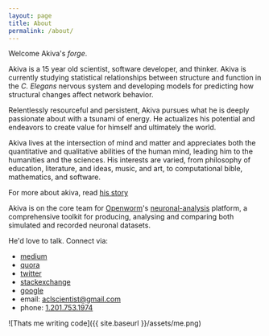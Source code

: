 ```yaml
---
layout: page
title: About
permalink: /about/
---
```


Welcome Akiva's *forge*.

Akiva is a 15 year old scientist, software developer, and thinker. Akiva is currently studying statistical relationships between structure and function in the *C. Elegans* nervous system and developing models for predicting how structural changes affect network behavior.

Relentlessly resourceful and persistent, Akiva pursues what he is deeply passionate about with a tsunami of energy. He actualizes his potential and endeavors to create value for himself and ultimately the world.

Akiva lives at the intersection of mind and matter and appreciates both the quantitative and qualitative abilities of the human mind, leading him to the humanities and the sciences. His interests are varied, from philosophy of education, literature, and ideas, music, and art, to computational bible, mathematics, and software.

For more about akiva, read [his story]({{site.baseurl}}/story)

Akiva is on the core team for [Openworm](openworm.org)'s [neuronal-analysis](http://github.com/openworm/neuronal-analysis) platform, a comprehensive toolkit for producing, analysing and comparing both simulated and recorded neuronal datasets.

 
He'd love to talk. Connect via:

+ [medium][2]
+ [quora][3]
+ [twitter][4]
+ [stackexchange][5]
+ [google][6]
+ email: <a href="mailto:aclscientist@gmail.com">aclscientist@gmail.com</a>
+ phone: <a href="tel:12017531974"> 1.201.753.1974</a>



![Thats me writing code]({{ site.baseurl }}/assets/me.png)







[2]:	http://medium.com/@theideasmith
[3]:	https://www.quora.com/Cornelius-Richard
[4]:	https://twitter.com/theideasmith
[5]:	http://stackexchange.com/users/4279411/theideasmith?tab=accounts
[6]: https://www.google.com/#q=akiva+lipshitz
